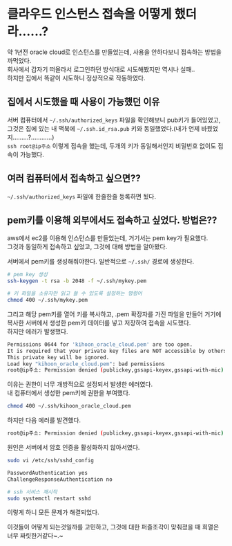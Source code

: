 # 클라우드 인스턴스 접속을 어떻게 했더라......?

약 1년전 oracle cloud로 인스턴스를 만들었는데, 사용을 안하다보니 접속하는 방법을 까먹었다.  
회사에서 갑자기 떠올라서 로그인하던 방식대로 시도해봤지만 역시나 실패..  
하지만 집에서 똑같이 시도하니 정상적으로 작동하였다.

## 집에서 시도했을 때 사용이 가능했던 이유

서버 컴퓨터에서 `~/.ssh/authorized_keys` 파일을 확인해보니 pub키가 들어있었고, 그것은 집에 있는 내 맥북에 `~/.ssh.id_rsa.pub` 키와 동일했었다.(내가 언제 바꿨었지.........?............)  
`ssh root@ip주소` 이렇게 접속을 했는데, 두개의 키가 동일해서인지 비밀번호 없이도 접속이 가능했다.

## 여러 컴퓨터에서 접속하고 싶으면??

`~/.ssh/authorized_keys` 파일에 한줄한줄 등록하면 됬다.

## pem키를 이용해 외부에서도 접속하고 싶었다. 방법은??

aws에서 ec2를 이용해 인스턴스를 만들었는데, 거기서는 pem key가 필요했다.  
그것과 동일하게 접속하고 싶었고, 그것에 대해 방법을 알아봤다.

서버에서 pem키를 생성해줘야한다. 일반적으로 `~/.ssh/` 경로에 생성한다.

```bash
# pem key 생성
ssh-keygen -t rsa -b 2048 -f ~/.ssh/mykey.pem

# 키 파일을 소유자만 읽고 쓸 수 있도록 설정하는 명령어
chmod 400 ~/.ssh/mykey.pem
```

그리고 해당 pem키를 열어 키를 복사하고, .pem 확장자를 가진 파일을 만들어 거기에 복사한 서버에서 생성한 pem키 데이터를 넣고 저장하여 접속을 시도했다.  
하지만 에러가 발생했다.

```bash
Permissions 0644 for 'kihoon_oracle_cloud.pem' are too open.
It is required that your private key files are NOT accessible by others.
This private key will be ignored.
Load key "kihoon_oracle_cloud.pem": bad permissions
root@ip주소: Permission denied (publickey,gssapi-keyex,gssapi-with-mic).
```

이유는 권한이 너무 개방적으로 설정되서 발생한 에러였다.  
내 컴퓨터에서 생성한 pem키에 권한을 부여했다.

```bash
chmod 400 ~/.ssh/kihoon_oracle_cloud.pem
```

하지만 다음 에러를 발견했다.

```bash
root@ip주소: Permission denied (publickey,gssapi-keyex,gssapi-with-mic).
```

원인은 서버에서 암호 인증을 활성화하지 않아서였다.

```bash
sudo vi /etc/ssh/sshd_config

PasswordAuthentication yes
ChallengeResponseAuthentication no

# ssh 서비스 재시작
sudo systemctl restart sshd
```

이렇게 하니 모든 문제가 해결되었다.

이것들이 어떻게 되는것일까를 고민하고, 그것에 대한 퍼즐조각이 맞춰졌을 때 희열은 너무 짜릿한거같다~.~

